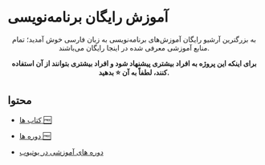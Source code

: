 # آموزش رایگان برنامه‌نویسی

<div align="center">
  به بزرگترین آرشیو رایگان آموزش‌های برنامه‌نویسی به زبان فارسی خوش آمدید؛ تمام منابع آموزشی معرفی شده در اینجا رایگان می‌باشند.

  <b>برای اینکه این پروژه به افراد بیشتری پیشنهاد شود و افراد بیشتری بتوانند از آن استفاده کنند، لطفاً به آن ⭐ بدهید.</b>
</div>


## محتوا
- [کتاب ها 🆓](#کتاب-ها)

- [دوره ها 🆓](#دوره-ها-)

- [دوره های آموزشی در یوتیوب](#دوره-های-آموزشی-در-یوتیوب)